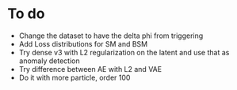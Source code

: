 # To do

- Change the dataset to have the delta phi from triggering
- Add Loss distributions for SM and BSM
- Try dense v3 with L2 regularization on the latent and use that as anomaly detection
- Try difference between AE with L2 and VAE
- Do it with more particle, order 100
